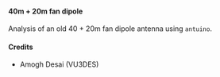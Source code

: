 #### 40m + 20m fan dipole

Analysis of an old 40 + 20m fan dipole antenna using `antuino`.


#### Credits

* Amogh Desai (VU3DES)
